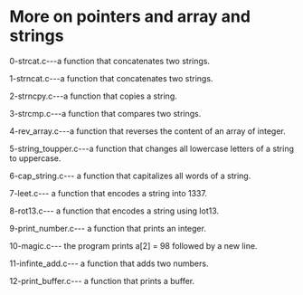 # More on pointers and array and strings

0-strcat.c---a function that concatenates two strings.

1-strncat.c---a function that concatenates two strings.

2-strncpy.c---a function that copies a string.

3-strcmp.c---a function that compares two strings.

4-rev_array.c---a function that reverses the content of an array of integer.

5-string_toupper.c---a function that changes all lowercase letters of a string to uppercase.

6-cap_string.c--- a function that capitalizes all words of a string.

7-leet.c--- a function that encodes a string into 1337.

8-rot13.c--- a function that encodes a string using lot13.

9-print_number.c--- a function that prints an integer.

10-magic.c--- the program prints a[2] = 98 followed by a new line.

11-infinte_add.c--- a function that adds two numbers.

12-print_buffer.c--- a function that prints a buffer.
